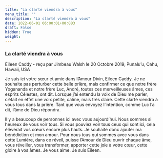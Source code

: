 ```yaml
---
title: "La clarté viendra à vous"
menu_title: ""
description: "La clarté viendra à vous"
date: 2022-06-01 06:00:01+00:883
draft: False
hidden: True
weight:
---
```

### La clarté viendra à vous

Eileen Caddy - reçu par Jimbeau Walsh le 20 Octobre 2019, Punalu’u, Oahu, Hawaii, USA

Je suis ici votre sœur et amie dans l’Amour Divin, Eileen Caddy. Je ne souhaite pas perturber cette belle prière, mais confirmer ce que notre frère Yogananda et notre frère Luc, André, toutes ces merveilleuses âmes, ces esprits Célestes, ont dit. Lorsque j’ai entendu la voix de Dieu me parler, c’était en effet une voix petite, calme, mais très claire. Cette clarté viendra à vous tous dans la prière. Tant que vous envoyez l’intention, comme Luc l’a dit, l’âme de Dieu répondra.

Il y a beaucoup de personnes ici avec vous aujourd’hui. Nous sommes si heureux de vous voir tous. Si vous pouviez voir tous ceux qui sont ici, cela élèverait vos cœurs encore plus hauts. Je souhaite donc ajouter ma bénédiction et mon amour. Pour nous tous qui sommes avec vous dans cette Lumière, dans ce réveil, puisse l’Amour de Dieu ouvrir chaque âme, vous réveiller, vous transformer, apporter cette joie à votre cœur, cette gloire à vos âmes. Je vous aime. Je suis Eileen.



